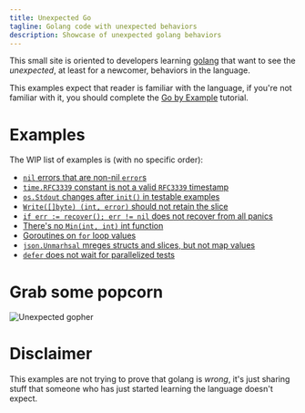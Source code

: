```yaml
---
title: Unexpected Go
tagline: Golang code with unexpected behaviors
description: Showcase of unexpected golang behaviors
---
```


This small site is oriented to developers learning [golang](https://golang.org)
that want to see the _unexpected_, at least for a newcomer, behaviors in the
language.

This examples expect that reader is familiar with the language, if you're not
familiar with it, you should complete the [Go by
Example](https://gobyexample.com/) tutorial.

# Examples 

The WIP list of examples is (with no specific order):
 - [`nil` errors that are non-nil `error`s](nil-errors-that-are-non-nil-errors.html)
 - [`time.RFC3339` constant is not a valid `RFC3339` timestamp](time-rfc3339-is-not-a-valid-rfc3339.html)
 - [`os.Stdout` changes after `init()` in testable examples](os-stdout-changes-after-init-in-examples.html)
 - [`Write([]byte) (int, error)` should not retain the slice](write-should-not-retain-the-slice.html)
 - [`if err := recover(); err != nil` does not recover from all panics](recovering-from-nil-panics.html)
 - [There's no `Min(int, int)` int function](theres-no-min-function.html)
 - [Goroutines on `for` loop values](goroutines-on-loops.html)
 - [`json.Unmarhsal` mreges structs and slices, but not map values](json-unmarshal-merges-structs-but-not-map-values.html)
 - [`defer` does not wait for parallelized tests](defer-does-not-wait-for-parallelized-tests.html)

# Grab some popcorn
![Unexpected gopher](gopher.png)
   
# Disclaimer 
   
This examples are not trying to prove that golang is _wrong_, it's just
sharing stuff that someone who has just started learning the language doesn't
expect.

